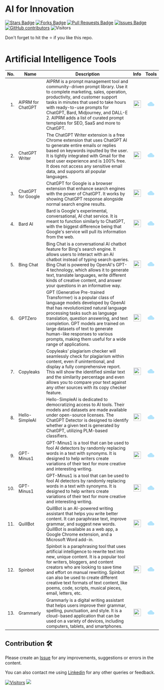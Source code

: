 # AI for Innovation

<a href="https://github.com/drshahizan/AI-Innovation/stargazers"><img src="https://img.shields.io/github/stars/drshahizan/AI-Innovation" alt="Stars Badge"/></a>
<a href="https://github.com/drshahizan/AI-Innovation/network/members"><img src="https://img.shields.io/github/forks/drshahizan/AI-Innovation" alt="Forks Badge"/></a>
<a href="https://github.com/drshahizan/AI-Innovation/pulls"><img src="https://img.shields.io/github/issues-pr/drshahizan/AI-Innovation" alt="Pull Requests Badge"/></a>
<a href="https://github.com/drshahizan/AI-Innovation"><img src="https://img.shields.io/github/issues/drshahizan/AI-Innovation" alt="Issues Badge"/></a>
<a href="https://github.com/drshahizan/AI-Innovation/graphs/contributors"><img alt="GitHub contributors" src="https://img.shields.io/github/contributors/drshahizan/AI-Innovation?color=2b9348"></a>
![Visitors](https://api.visitorbadge.io/api/visitors?path=https%3A%2F%2Fgithub.com%2Fdrshahizan%2FAI-Innovation&labelColor=%23d9e3f0&countColor=%23697689&style=flat)

Don't forget to hit the :star: if you like this repo.

# Artificial Intelligence Tools

| No.  | Name | Description | Info | Tools |
|------: | ------------------|-----|:--------:|:--------:|
| 1. | AIPRM for ChatGPT |AIPRM is a prompt management tool and community-driven prompt library. Use it to complete marketing, sales, operation, productivity, and customer support tasks in minutes that used to take hours with ready-to-use prompts for ChatGPT, Bard, Midjourney, and DALL-E 2. AIPRM adds a list of curated prompt templates for SEO, SaaS and more to ChatGPT. |<a href="https://drshahizan.gitbook.io/copywriting-chatgpt/tools/aiprm-for-chatgpt" ><img src="../images/rfp.png" width="24px" height="24px" ></a> | <a href="https://www.aiprm.com/" ><img src="../images/download.gif" width="24px" height="24px" ></a> |
| 2. | ChatGPT Writer | The ChatGPT Writer extension is a free Chrome extension that uses ChatGPT AI to generate entire emails or replies based on keywords inputted by the user. It is tightly integrated with Gmail for the best user experience and is 100% free. It does not access any sensitive email data, and supports all popular languages. |<a href="https://drshahizan.gitbook.io/copywriting-chatgpt/tools/chatgpt-writer" ><img src="./images/rfp.png" width="24px" height="24px" ></a> | <a href="https://chatgptwriter.ai/" ><img src="./images/download.gif" width="24px" height="24px" ></a> |
| 3. | ChatGPT for Google |ChatGPT for Google is a browser extension that enhance search engines with the power of ChatGPT. It works by showing ChatGPT response alongside normal search engine results. |<a href="https://drshahizan.gitbook.io/copywriting-chatgpt/tools/chatgpt-for-google" ><img src="./images/rfp.png" width="24px" height="24px" ></a> | <a href="https://chatgpt4google.com/" ><img src="./images/download.gif" width="24px" height="24px" ></a> |
| 4. | Bard AI | Bard is Google's experimental, conversational, AI chat service. It is meant to function similarly to ChatGPT, with the biggest difference being that Google's service will pull its information from the web.  |<a href="https://drshahizan.gitbook.io/ai-tools/ai-tools/chatbot/bard-ai" ><img src="./images/rfp.png" width="24px" height="24px" ></a> | <a href="https://bard.google.com/chat" ><img src="./images/download.gif" width="24px" height="24px" ></a> |
| 5. | Bing Chat | Bing Chat is a conversational AI chatbot feature for Bing's search engine. It allows users to interact with an AI chatbot instead of typing search queries. Bing Chat is powered by OpenAI's GPT-4 technology, which allows it to generate text, translate languages, write different kinds of creative content, and answer your questions in an informative way. |<a href="https://drshahizan.gitbook.io/ai-tools/ai-tools/chatbot/bing-chat-ai" ><img src="./images/rfp.png" width="24px" height="24px" ></a> | <a href="https://www.microsoft.com/en-us/edge/features/bing-chat" ><img src="./images/download.gif" width="24px" height="24px" ></a> |
| 6. | GPTZero | GPT (Generative Pre-trained Transformer) is a popular class of language models developed by OpenAI that has revolutionized natural language processing tasks such as language translation, question answering, and text completion. GPT models are trained on large datasets of text to generate human-like responses to various prompts, making them useful for a wide range of applications. |<a href="https://drshahizan.gitbook.io/ai-tools/ai-tools/detect-ai/gptzero" ><img src="./images/rfp.png" width="24px" height="24px" ></a> | <a href="https://gptzero.me/" ><img src="./images/download.gif" width="24px" height="24px" ></a> |
| 7. | Copyleaks | Copyleaks' plagiarism checker will seamlessly check for plagiarism within content, even if unintentional, and display a fully comprehensive report. This will show the identified similar text and the similarity percentage and even allows you to compare your text against any other sources with its copy checker feature. |<a href="https://drshahizan.gitbook.io/ai-tools/ai-tools/detect-ai/copyleaks" ><img src="./images/rfp.png" width="24px" height="24px" ></a> | <a href="https://copyleaks.com/ai-content-detector" ><img src="./images/download.gif" width="24px" height="24px" ></a> |
| 8. | Hello-SimpleAI | Hello-SimpleAI is dedicated to democratizing access to AI tools. Their models and datasets are made available under open-source licenses. The ChatGPT Detector is designed to identify whether a given text is generated by ChatGPT, utilizing PLM-based classifiers.|<a href="https://drshahizan.gitbook.io/ai-tools/ai-tools/detect-ai/copyleaks" ><img src="../images/rfp.png" width="24px" height="24px" ></a> | <a href="https://copyleaks.com/ai-content-detector" ><img src="../images/download.gif" width="24px" height="24px" ></a> |
| 9. | GPT-Minus1 | GPT-Minus1 is a tool that can be used to fool AI detectors by randomly replacing words in a text with synonyms. It is designed to help writers create variations of their text for more creative and interesting writing.|<a href="https://drshahizan.gitbook.io/ai-tools/ai-tools/chatbot/gpt-minus1" ><img src="../images/rfp.png" width="24px" height="24px" ></a> | <a href="https://www.gptminus1.com/" ><img src="../images/download.gif" width="24px" height="24px" ></a> |
| 10. | GPT-Minus1 | GPT-Minus1 is a tool that can be used to fool AI detectors by randomly replacing words in a text with synonyms. It is designed to help writers create variations of their text for more creative and interesting writing.|<a href="https://drshahizan.gitbook.io/ai-tools/ai-tools/chatbot/gpt-minus1" ><img src="../images/rfp.png" width="24px" height="24px" ></a> | <a href="https://www.gptminus1.com/" ><img src="../images/download.gif" width="24px" height="24px" ></a> |
| 11. | QuillBot | QuillBot is an AI-powered writing assistant that helps you write better content. It can paraphrase text, improve grammar, and suggest new words. QuillBot is available as a web app, a Google Chrome extension, and a Microsoft Word add-in.|<a href="https://drshahizan.gitbook.io/ai-tools/ai-tools/chatbot/quillbot" ><img src="../images/rfp.png" width="24px" height="24px" ></a> | <a href="https://quillbot.com/" ><img src="../images/download.gif" width="24px" height="24px" ></a> |
| 12. | Spinbot | Spinbot is a paraphrasing tool that uses artificial intelligence to rewrite text into new, unique content. It is a popular tool for writers, bloggers, and content creators who are looking to save time and effort on manual rewriting. Spinbot can also be used to create different creative text formats of text content, like poems, code, scripts, musical pieces, email, letters, etc. |<a href="https://drshahizan.gitbook.io/ai-tools/ai-tools/chatbot/spinbot" ><img src="../images/rfp.png" width="24px" height="24px" ></a> | <a href="https://spinbot.com/" ><img src="../images/download.gif" width="24px" height="24px" ></a> |
| 13. | Grammarly | Grammarly is a digital writing assistant that helps users improve their grammar, spelling, punctuation, and style. It is a cloud-based application that can be used on a variety of devices, including computers, tablets, and smartphones. |<a href="https://drshahizan.gitbook.io/ai-tools/ai-tools/chatbot/grammarly" ><img src="../images/rfp.png" width="24px" height="24px" ></a> | <a href="https://www.grammarly.com/" ><img src="../images/download.gif" width="24px" height="24px" ></a> |

## Contribution 🛠️
Please create an [Issue](https://github.com/drshahizan/AI-Innovation/issues) for any improvements, suggestions or errors in the content.

You can also contact me using [Linkedin](https://www.linkedin.com/in/drshahizan/) for any other queries or feedback.

[![Visitors](https://api.visitorbadge.io/api/visitors?path=https%3A%2F%2Fgithub.com%2Fdrshahizan&labelColor=%23697689&countColor=%23555555&style=plastic)](https://visitorbadge.io/status?path=https%3A%2F%2Fgithub.com%2Fdrshahizan)
![](https://hit.yhype.me/github/profile?user_id=81284918)

